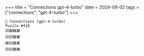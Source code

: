 +++
title = "Connections gpt-4-turbo"
date = 2024-08-02
tags = ["connections", "gpt-4-turbo"]
+++

```text
🤖 Connections (gpt-4-turbo) 
Puzzle #418
🟨🟩🟩🟩
🟨🟨🟩🟩
🟦🟨🟩🟩
🟨🟨🟩🟩
```
